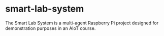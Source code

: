 # smart-lab-system
The Smart Lab System is a multi-agent Raspberry Pi project designed for demonstration purposes in an AIoT course.
